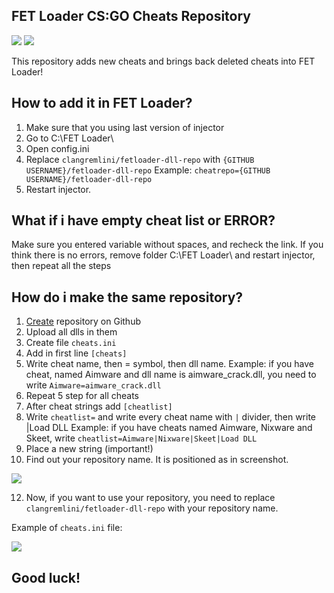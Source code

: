 ## FET Loader CS:GO Cheats Repository
![](https://img.shields.io/badge/support-t.me/fetahkloader-brightgreen) ![](https://img.shields.io/badge/author-t.me/zrn1x-critical)

This repository adds new cheats and brings back deleted cheats into FET Loader!
## How to add it in FET Loader?
 1. Make sure that you using last version of injector
 2. Go to C:\FET Loader\
 3. Open config.ini
 4. Replace `clangremlini/fetloader-dll-repo` with `{GITHUB USERNAME}/fetloader-dll-repo`
 Example: `cheatrepo={GITHUB USERNAME}/fetloader-dll-repo`
 6. Restart injector.

## What if i have empty cheat list or ERROR?
Make sure you entered variable without spaces, and recheck the link.
If you think there is no errors, remove folder C:\FET Loader\ and restart injector, then repeat all the steps

## How do i make the same repository?

 1. [Create](https://github.com/new) repository on Github
 2. Upload all dlls in them
 3. Create file `cheats.ini`
 4. Add in first line `[cheats]`
 5. Write cheat name, then = symbol, then dll name.
 Example: if you have cheat, named Aimware and dll name is aimware_crack.dll, you need to write `Aimware=aimware_crack.dll`
 6. Repeat 5 step for all cheats
 7. After cheat strings add `[cheatlist]`
 8. Write `cheatlist=` and write every cheat name with `|` divider, then write |Load DLL
 Example: if you have cheats named Aimware, Nixware and Skeet, write `cheatlist=Aimware|Nixware|Skeet|Load DLL`
 9. Place a new string (important!)
 10. Find out your repository name. It is positioned as in screenshot.
 
 ![](https://i.imgur.com/KH6sKqa.png)
 
 12. Now, if you want to use your repository, you need to replace `clangremlini/fetloader-dll-repo` with your repository name.

Example of `cheats.ini` file:

  ![](https://i.imgur.com/RSJBiOG.png)



## Good luck!
